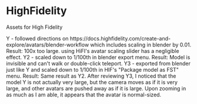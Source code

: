 # HighFidelity
Assets for High Fidelity
<p>
Y - followed directions on https://docs.highfidelity.com/create-and-explore/avatars/blender-workflow which includes scaling in blender by 0.01.
     Result: 100x too large. using HiFI's avatar scaling slider has a negligible effect.
Y2 - scaled down to 1/100th in blender export menu.
     Result: Model is invisible and can't walk or double-click teleport.
Y3 - exported from blender just like Y and scaled down to 1/100th in HIF's "Package model as FST" menu.
     Result: Same result as Y2.
After reviewing Y3, I noticed that the model Y is not actually very large, but the camera moves as if it is very large, and other avatars are pushed away as if it is large.  Upon zooming in as much as I am able, it appears that the avatar is normal-sized.
